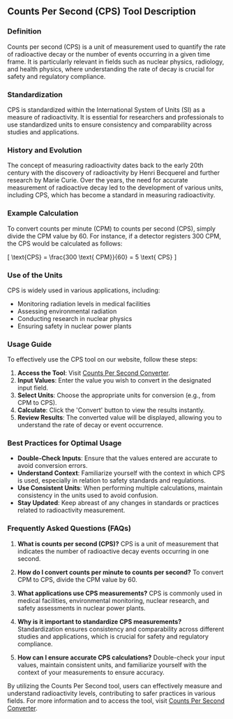 ## Counts Per Second (CPS) Tool Description

### Definition
Counts per second (CPS) is a unit of measurement used to quantify the rate of radioactive decay or the number of events occurring in a given time frame. It is particularly relevant in fields such as nuclear physics, radiology, and health physics, where understanding the rate of decay is crucial for safety and regulatory compliance.

### Standardization
CPS is standardized within the International System of Units (SI) as a measure of radioactivity. It is essential for researchers and professionals to use standardized units to ensure consistency and comparability across studies and applications.

### History and Evolution
The concept of measuring radioactivity dates back to the early 20th century with the discovery of radioactivity by Henri Becquerel and further research by Marie Curie. Over the years, the need for accurate measurement of radioactive decay led to the development of various units, including CPS, which has become a standard in measuring radioactivity.

### Example Calculation
To convert counts per minute (CPM) to counts per second (CPS), simply divide the CPM value by 60. For instance, if a detector registers 300 CPM, the CPS would be calculated as follows:

\[ \text{CPS} = \frac{300 \text{ CPM}}{60} = 5 \text{ CPS} \]

### Use of the Units
CPS is widely used in various applications, including:
- Monitoring radiation levels in medical facilities
- Assessing environmental radiation
- Conducting research in nuclear physics
- Ensuring safety in nuclear power plants

### Usage Guide
To effectively use the CPS tool on our website, follow these steps:
1. **Access the Tool**: Visit [Counts Per Second Converter](https://www.inayam.co/unit-converter/radioactivity).
2. **Input Values**: Enter the value you wish to convert in the designated input field.
3. **Select Units**: Choose the appropriate units for conversion (e.g., from CPM to CPS).
4. **Calculate**: Click the 'Convert' button to view the results instantly.
5. **Review Results**: The converted value will be displayed, allowing you to understand the rate of decay or event occurrence.

### Best Practices for Optimal Usage
- **Double-Check Inputs**: Ensure that the values entered are accurate to avoid conversion errors.
- **Understand Context**: Familiarize yourself with the context in which CPS is used, especially in relation to safety standards and regulations.
- **Use Consistent Units**: When performing multiple calculations, maintain consistency in the units used to avoid confusion.
- **Stay Updated**: Keep abreast of any changes in standards or practices related to radioactivity measurement.

### Frequently Asked Questions (FAQs)

1. **What is counts per second (CPS)?**
   CPS is a unit of measurement that indicates the number of radioactive decay events occurring in one second.

2. **How do I convert counts per minute to counts per second?**
   To convert CPM to CPS, divide the CPM value by 60.

3. **What applications use CPS measurements?**
   CPS is commonly used in medical facilities, environmental monitoring, nuclear research, and safety assessments in nuclear power plants.

4. **Why is it important to standardize CPS measurements?**
   Standardization ensures consistency and comparability across different studies and applications, which is crucial for safety and regulatory compliance.

5. **How can I ensure accurate CPS calculations?**
   Double-check your input values, maintain consistent units, and familiarize yourself with the context of your measurements to ensure accuracy.

By utilizing the Counts Per Second tool, users can effectively measure and understand radioactivity levels, contributing to safer practices in various fields. For more information and to access the tool, visit [Counts Per Second Converter](https://www.inayam.co/unit-converter/radioactivity).